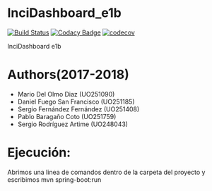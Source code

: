 # InciDashboard_e1b
[![Build Status](https://travis-ci.org/Arquisoft/InciDashboard_e1b.svg?branch=master)](https://travis-ci.org/Arquisoft/InciDashboard_e1b)
[![Codacy Badge](https://api.codacy.com/project/badge/Grade/6308efdd6cbf43fcb00b4f1f8b3e83f3)](https://www.codacy.com/app/jelabra/InciDashboard_e1b?utm_source=github.com&amp;utm_medium=referral&amp;utm_content=Arquisoft/InciDashboard_e1b&amp;utm_campaign=Badge_Grade)
[![codecov](https://codecov.io/gh/Arquisoft/InciDashboard_e1b/branch/master/graph/badge.svg)](https://codecov.io/gh/Arquisoft/InciDashboard_e1b)

InciDashboard e1b


# Authors(2017-2018)
- Mario Del Olmo Diaz (UO251090)
- Daniel Fuego San Francisco (UO251185)
- Sergio Fernández Fernández (UO251408)
- Pablo Baragaño Coto (UO251759)
- Sergio Rodríguez Artime (UO248043)

# Ejecución:	

Abrimos una linea de comandos dentro de la carpeta del proyecto y escribimos mvn spring-boot:run
